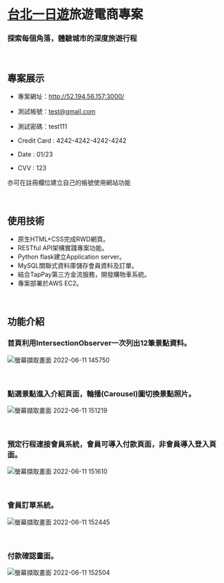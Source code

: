 # [台北一日遊](http://52.194.56.157:3000/)旅遊電商專案
### 探索每個角落，體驗城市的深度旅遊行程

<br/>

## 專案展示
- 專案網址：http://52.194.56.157:3000/
- 測試帳號：test@gmail.com
- 測試密碼：test111

- Credit Card : 4242-4242-4242-4242
- Date : 01/23
- CVV : 123

亦可在註冊欄位建立自己的帳號使用網站功能

<br/>

## 使用技術
* 原生HTML+CSS完成RWD網頁。
* RESTful API架構實踐專案功能。
* Python flask建立Application server。
* MySQL關聯式資料庫儲存會員資料及訂單。
* 結合TapPay第三方金流服務，開發購物車系統。
* 專案部署於AWS EC2。

<br/>

## 功能介紹

### 首頁利用IntersectionObserver一次列出12筆景點資料。
![螢幕擷取畫面 2022-06-11 145750](https://user-images.githubusercontent.com/94062367/173177566-0e4f9d8e-a325-4ca1-b1fe-71c38770b1f9.png)

<br/>

### 點選景點進入介紹頁面，輪播(Carousel)圖切換景點照片。
![螢幕擷取畫面 2022-06-11 151219](https://user-images.githubusercontent.com/94062367/173177701-3e49d496-d63f-45ca-92e0-6f5c2915e001.png)

<br/>

### 預定行程連接會員系統，會員可導入付款頁面，非會員導入登入頁面。
![螢幕擷取畫面 2022-06-11 151610](https://user-images.githubusercontent.com/94062367/173177765-0bcde147-e48c-4683-aee0-76d11715a93e.png)

<br/>

### 會員訂單系統。
![螢幕擷取畫面 2022-06-11 152445](https://user-images.githubusercontent.com/94062367/173178221-d3a69750-c448-4cd4-a29b-debed0e4cb37.png)

<br/>

### 付款確認畫面。
![螢幕擷取畫面 2022-06-11 152504](https://user-images.githubusercontent.com/94062367/173178251-9acba9c5-2671-4672-beed-eafc5277f4c8.png)

